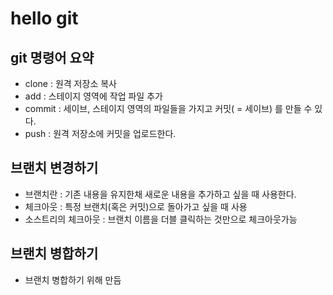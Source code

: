 # hello git

## git 명령어 요약

 - clone : 원격 저장소 복사
 - add : 스테이지 영역에 작업 파일 추가
 - commit : 세이브, 스테이지 영역의 파일들을 가지고 커밋( = 세이브) 를 만들 수 있다.
 - push : 원격 저장소에 커밋을 업로드한다.
 
## 브랜치 변경하기

 - 브랜치란 : 기존 내용을 유지한채 새로운 내용을 추가하고 싶을 때 사용한다.
 - 체크아웃 : 특정 브랜치(혹은 커밋)으로 돌아가고 싶을 때 사용
 - 소스트리의 체크아웃 : 브랜치 이름을 더블 클릭하는 것만으로 체크아웃가능

## 브랜치 병합하기
  - 브랜치 병합하기 위해 만듬